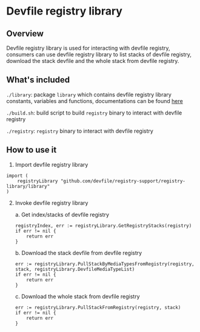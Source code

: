 # Devfile registry library

## Overview
Devfile registry library is used for interacting with devfile registry, consumers can use devfile registry library to list stacks of devfile registry, download the stack devfile and the whole stack from devfile registry.

## What's included
`./library`: package `library` which contains devfile registry library constants, variables and functions, documentations can be found [here](https://pkg.go.dev/github.com/devfile/registry-support/registry-library/library)

`./build.sh`: build script to build `registry` binary to interact with devfile registry

`./registry`: `registry` binary to interact with devfile registry

## How to use it
1. Import devfile registry library
```
import (
    registryLibrary "github.com/devfile/registry-support/registry-library/library"
)
```
2. Invoke devfile registry library

    a. Get index/stacks of devfile registry
    ```
    registryIndex, err := registryLibrary.GetRegistryStacks(registry)
	if err != nil {
		return err
	}
    ```
    b. Download the stack devfile from devfile registry
    ```
	err := registryLibrary.PullStackByMediaTypesFromRegistry(registry, stack, registryLibrary.DevfileMediaTypeList)
	if err != nil {
		return err
	}
    ```
    c. Download the whole stack from devfile registry
    ```
    err := registryLibrary.PullStackFromRegistry(registry, stack)
    if err != nil {
		return err
	}
    ```